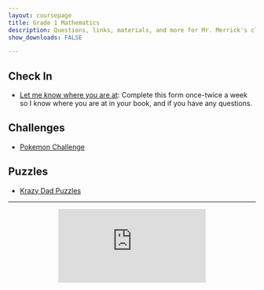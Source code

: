 ```yaml
---
layout: coursepage
title: Grade 1 Mathematics 
description: Questions, links, materials, and more for Mr. Merrick's class
show_downloads: FALSE

---
```


## Check In
* <a href="https://docs.google.com/forms/d/e/1FAIpQLSeviGZXD-I1-lmsXGWwYWfL_DmVxuQQzj5bI48VIIiUeSqjFg/viewform?usp=sf_link"> Let me know where you are at</a>: Complete this form once-twice a week so I know where you are at in your book, and if you have any questions.

## Challenges 
* <a href="https://MerrickMath.github.io/MerrickMath.github.io-PokemonChallenge/"> Pokemon Challenge</a> 

## Puzzles
* <a href="https://krazydad.com"> Krazy Dad Puzzles</a> 
---

<p align="center"> 
  <iframe src="https://www.youtube.com/embed/gIOyB9ZXn8s" frameborder="0" allow="accelerometer; autoplay; encrypted-media; gyroscope; picture-in-picture" allowfullscreen class="vid"></iframe> </p>
